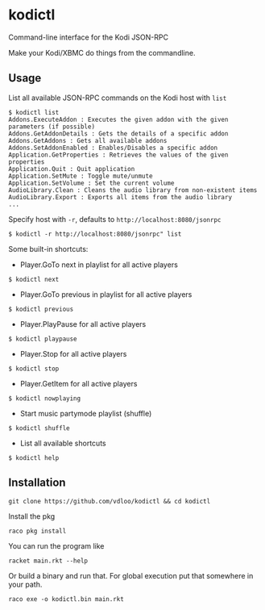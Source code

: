 kodictl
=======
Command-line interface for the Kodi JSON-RPC

Make your Kodi/XBMC do things from the commandline.

Usage
-----

List all available JSON-RPC commands on the Kodi host with ```list```
```
$ kodictl list
Addons.ExecuteAddon : Executes the given addon with the given parameters (if possible)
Addons.GetAddonDetails : Gets the details of a specific addon
Addons.GetAddons : Gets all available addons
Addons.SetAddonEnabled : Enables/Disables a specific addon
Application.GetProperties : Retrieves the values of the given properties
Application.Quit : Quit application
Application.SetMute : Toggle mute/unmute
Application.SetVolume : Set the current volume
AudioLibrary.Clean : Cleans the audio library from non-existent items
AudioLibrary.Export : Exports all items from the audio library
...
```

Specify host with ```-r```, defaults to ```http://localhost:8080/jsonrpc```
```
$ kodictl -r http://localhost:8080/jsonrpc" list
```


Some built-in shortcuts:

- Player.GoTo next in playlist for all active players
```
$ kodictl next
```

- Player.GoTo previous in playlist for all active players
```
$ kodictl previous
```

- Player.PlayPause for all active players
```
$ kodictl playpause
```

- Player.Stop for all active players
```
$ kodictl stop
```

- Player.GetItem for all active players
```
$ kodictl nowplaying
```

- Start music partymode playlist (shuffle)
```
$ kodictl shuffle
```

- List all available shortcuts
```
$ kodictl help
```


Installation
------------
```
git clone https://github.com/vdloo/kodictl && cd kodictl
```

Install the pkg
```
raco pkg install
```

You can run the program like
```
racket main.rkt --help
```

Or build a binary and run that. For global execution put that somewhere in
your path.
```
raco exe -o kodictl.bin main.rkt
```
